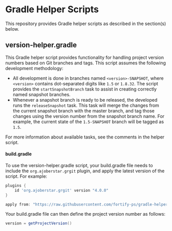# Gradle Helper Scripts

This repository provides Gradle helper scripts as described in the
section(s) below.

## version-helper.gradle

This Gradle helper script provides functionality for handling project version
numbers based on Git branches and tags. This script assumes the following
development methodology:

* All development is done in branches named `<version>-SNAPSHOT`, where
  `<version>` contains dot-separated digits like `1.5` or `1.8.32`.
  The script provides the `startSnapshotBranch` task to assist in creating
  correctly named snapshot branches.
* Whenever a snapshot branch is ready to be released, the developed runs the
  `releaseSnapshot` task. This task will merge the changes from the current
  snapshot branch with the master branch, and tag those changes using the version
  number from the snapshot branch name. For example, the current state of the
  `1.5-SNAPSHOT` branch will be tagged as `1.5`.

For more information about available tasks, see the comments in the helper script.

#### build.gradle

To use the version-helper.gradle script, your build.gradle file needs to include the `org.ajoberstar.grgit` plugin, and apply the latest version of the script. 
For example:

```gradle
plugins {
    id 'org.ajoberstar.grgit' version "4.0.0"
}

apply from: "https://raw.githubusercontent.com/fortify-ps/gradle-helpers/master/version-helper.gradle"
```

Your build.gradle file can then define the project version number as follows:

```gradle
version = getProjectVersion()
```

